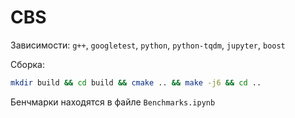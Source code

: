 # CBS

Зависимости: `g++`, `googletest`, `python`, `python-tqdm`, `jupyter`, `boost`

Сборка:

```bash
mkdir build && cd build && cmake .. && make -j6 && cd ..
```

Бенчмарки находятся в файле `Benchmarks.ipynb`
